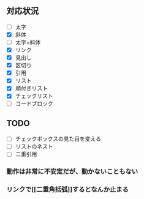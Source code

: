 ## 対応状況
- [ ] 太字
- [x] 斜体
- [ ] 太字+斜体
- [x] リンク
- [x] 見出し
- [x] 区切り
- [x] 引用
- [x] リスト
- [x] 順付きリスト
- [x] チェックリスト
- [ ] コードブロック

## TODO
- [ ] チェックボックスの見た目を変える
- [ ] リストのネスト
- [ ] 二重引用

### 動作は非常に不安定だが、動かないこともない
### リンクで[[二重角括弧]]するとなんか止まる